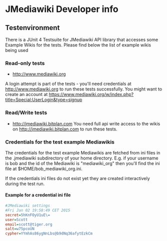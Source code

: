 JMediawiki Developer info
=========================

## Testenvironment
There is a JUnit 4 Testsuite for JMediawiki API library that accesses some Example Wikis for the tests.
Please find below the list of example wikis being used 

### Read-only tests 
* http://www.mediawiki.org

A login attempt is part of the tests - you'll need credentials at http://www.mediawiki.org 
to run these tests successfully. You might want to create an account
at https://www.mediawiki.org/w/index.php?title=Special:UserLogin&type=signup

### Read/Write tests
* http://jmediawiki.bitplan.com
You need full api write access to the wikis on http://jmediawiki.bitplan.com
to run these tests.

### Credentials for the test example Mediawikis
The credentials for the test example Mediawikis are fetched from ini files in the .jmediawiki subdirectory
of your home directory. E.g. if your username is bob and the id of the Mediawiki is "mediawiki_org" then you'll find
the ini file at $HOME/bob_mediawiki_org.ini.

If the credentials ini files do not exist yet they are created interactively during the test run.

#### Example for a credential ini file

```ini
#JMediawiki settings
#Fri Jan 02 19:58:49 CET 2015
secret=5hKnFOyU1uE\=
user=Scott
email=scott@tiger.org
salt=w75pcoUN
cypher=YYmhAs86ygNnLbs@b9dNq36afytEzkCm
```